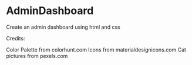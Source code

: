 # AdminDashboard

Create an admin dashboard using html and css

Credits:

Color Palette from colorhunt.com
Icons from materialdesignicons.com
Cat pictures from pexels.com